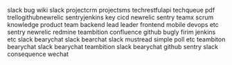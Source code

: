 slack bug wiki slack projectcrm projectsms techrestfulapi techqueue pdf trellogithubnewrelic sentryjenkins key cicd newrelic sentry teamx scrum knowledge product team backend lead leader frontend mobile devops etc sentry newrelic redmine teambition confluence github bugly firim jenkins etc slack bearychat slack bearchat slack mustread simple poll etc teambiton bearychat slack bearychat teambition slack bearychat github sentry slack consequence wechat